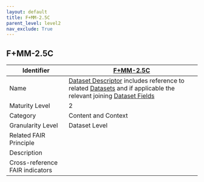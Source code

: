 ```yaml
---
layout: default
title: F+MM-2.5C
parent_level: level2
nav_exclude: True
---
```


## F+MM-2.5C

| Identifier | [F+MM-2.5C](https://github.com/FAIRplus/Data-Maturity/edit/v0.3/docs/_indicators/E.%20F+MM-2.5C.md) |
| ---------- | ----------|
| Name | [Dataset Descriptor](https://fairplus.github.io/Data-Maturity/docs/Glossary/#dataset-descriptor) includes reference to related [Datasets](https://fairplus.github.io/Data-Maturity/docs/Glossary/#dataset) and if applicable the relevant joining [Dataset Fields](https://fairplus.github.io/Data-Maturity/docs/Glossary/#dataset-field) |
| Maturity Level | 2 |
| Category | Content and Context |
| Granularity Level | Dataset Level |
| Related FAIR Principle |  |
| Description |  |
| Cross-reference FAIR indicators | |
